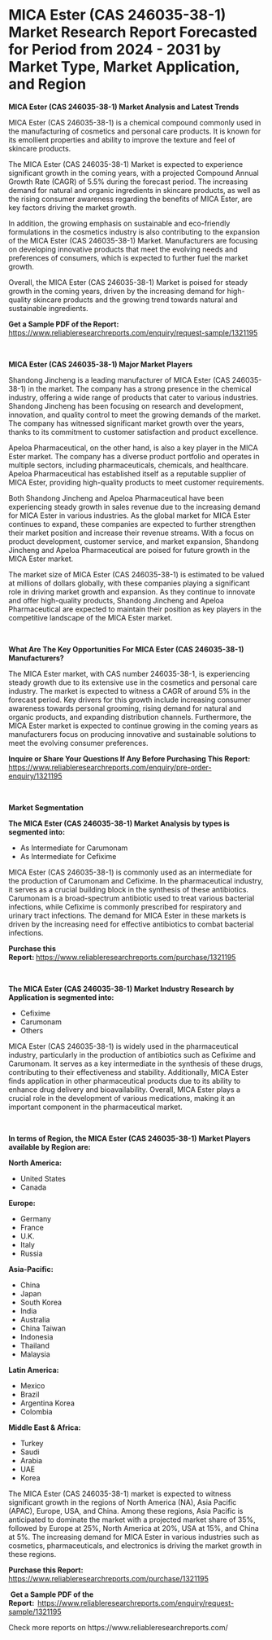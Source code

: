 <p><h1>MICA Ester (CAS 246035-38-1) Market Research Report Forecasted for Period from 2024 -  2031 by Market Type, Market Application, and Region</h1></p><p><strong>MICA Ester (CAS 246035-38-1) Market Analysis and Latest Trends</strong></p>
<p><p>MICA Ester (CAS 246035-38-1) is a chemical compound commonly used in the manufacturing of cosmetics and personal care products. It is known for its emollient properties and ability to improve the texture and feel of skincare products. </p><p>The MICA Ester (CAS 246035-38-1) Market is expected to experience significant growth in the coming years, with a projected Compound Annual Growth Rate (CAGR) of 5.5% during the forecast period. The increasing demand for natural and organic ingredients in skincare products, as well as the rising consumer awareness regarding the benefits of MICA Ester, are key factors driving the market growth.</p><p>In addition, the growing emphasis on sustainable and eco-friendly formulations in the cosmetics industry is also contributing to the expansion of the MICA Ester (CAS 246035-38-1) Market. Manufacturers are focusing on developing innovative products that meet the evolving needs and preferences of consumers, which is expected to further fuel the market growth.</p><p>Overall, the MICA Ester (CAS 246035-38-1) Market is poised for steady growth in the coming years, driven by the increasing demand for high-quality skincare products and the growing trend towards natural and sustainable ingredients.</p></p>
<p><strong>Get a Sample PDF of the Report:&nbsp;</strong> <a href="https://www.reliableresearchreports.com/enquiry/request-sample/1321195">https://www.reliableresearchreports.com/enquiry/request-sample/1321195</a></p>
<p>&nbsp;</p>
<p><strong>MICA Ester (CAS 246035-38-1) Major Market Players</strong></p>
<p><p>Shandong Jincheng is a leading manufacturer of MICA Ester (CAS 246035-38-1) in the market. The company has a strong presence in the chemical industry, offering a wide range of products that cater to various industries. Shandong Jincheng has been focusing on research and development, innovation, and quality control to meet the growing demands of the market. The company has witnessed significant market growth over the years, thanks to its commitment to customer satisfaction and product excellence.</p><p>Apeloa Pharmaceutical, on the other hand, is also a key player in the MICA Ester market. The company has a diverse product portfolio and operates in multiple sectors, including pharmaceuticals, chemicals, and healthcare. Apeloa Pharmaceutical has established itself as a reputable supplier of MICA Ester, providing high-quality products to meet customer requirements.</p><p>Both Shandong Jincheng and Apeloa Pharmaceutical have been experiencing steady growth in sales revenue due to the increasing demand for MICA Ester in various industries. As the global market for MICA Ester continues to expand, these companies are expected to further strengthen their market position and increase their revenue streams. With a focus on product development, customer service, and market expansion, Shandong Jincheng and Apeloa Pharmaceutical are poised for future growth in the MICA Ester market.</p><p>The market size of MICA Ester (CAS 246035-38-1) is estimated to be valued at millions of dollars globally, with these companies playing a significant role in driving market growth and expansion. As they continue to innovate and offer high-quality products, Shandong Jincheng and Apeloa Pharmaceutical are expected to maintain their position as key players in the competitive landscape of the MICA Ester market.</p></p>
<p>&nbsp;</p>
<p><strong>What Are The Key Opportunities For MICA Ester (CAS 246035-38-1) Manufacturers?</strong></p>
<p><p>The MICA Ester market, with CAS number 246035-38-1, is experiencing steady growth due to its extensive use in the cosmetics and personal care industry. The market is expected to witness a CAGR of around 5% in the forecast period. Key drivers for this growth include increasing consumer awareness towards personal grooming, rising demand for natural and organic products, and expanding distribution channels. Furthermore, the MICA Ester market is expected to continue growing in the coming years as manufacturers focus on producing innovative and sustainable solutions to meet the evolving consumer preferences.</p></p>
<p><strong>Inquire or Share Your Questions If Any Before Purchasing This Report:</strong> <a href="https://www.reliableresearchreports.com/enquiry/pre-order-enquiry/1321195">https://www.reliableresearchreports.com/enquiry/pre-order-enquiry/1321195</a></p>
<p>&nbsp;</p>
<p><strong>Market Segmentation</strong></p>
<p><strong>The MICA Ester (CAS 246035-38-1) Market Analysis by types is segmented into:</strong></p>
<p><ul><li>As Intermediate for Carumonam</li><li>As Intermediate for Cefixime</li></ul></p>
<p><p>MICA Ester (CAS 246035-38-1) is commonly used as an intermediate for the production of Carumonam and Cefixime. In the pharmaceutical industry, it serves as a crucial building block in the synthesis of these antibiotics. Carumonam is a broad-spectrum antibiotic used to treat various bacterial infections, while Cefixime is commonly prescribed for respiratory and urinary tract infections. The demand for MICA Ester in these markets is driven by the increasing need for effective antibiotics to combat bacterial infections.</p></p>
<p><strong>Purchase this Report:&nbsp;</strong><a href="https://www.reliableresearchreports.com/purchase/1321195">https://www.reliableresearchreports.com/purchase/1321195</a></p>
<p>&nbsp;</p>
<p><strong>The MICA Ester (CAS 246035-38-1) Market Industry Research by Application is segmented into:</strong></p>
<p><ul><li>Cefixime</li><li>Carumonam</li><li>Others</li></ul></p>
<p><p>MICA Ester (CAS 246035-38-1) is widely used in the pharmaceutical industry, particularly in the production of antibiotics such as Cefixime and Carumonam. It serves as a key intermediate in the synthesis of these drugs, contributing to their effectiveness and stability. Additionally, MICA Ester finds application in other pharmaceutical products due to its ability to enhance drug delivery and bioavailability. Overall, MICA Ester plays a crucial role in the development of various medications, making it an important component in the pharmaceutical market.</p></p>
<p>&nbsp;</p>
<p><strong>In terms of Region, the MICA Ester (CAS 246035-38-1) Market Players available by Region are:</strong></p>
<p>
    <p> <strong> North America: </strong>
        <ul>
            <li>United States</li>
            <li>Canada</li>
        </ul>
        </p> 
    <p> <strong> Europe: </strong>
        <ul>
            <li>Germany</li>
            <li>France</li>
            <li>U.K.</li>
            <li>Italy</li>
            <li>Russia</li>
        </ul>
        </p> 
    <p> <strong> Asia-Pacific: </strong>
        <ul>
            <li>China</li>
            <li>Japan</li>
            <li>South Korea</li>
            <li>India</li>
            <li>Australia</li>
            <li>China Taiwan</li>
            <li>Indonesia</li>
            <li>Thailand</li>
            <li>Malaysia</li>
        </ul>
        </p> 
    <p> <strong> Latin America: </strong>
        <ul>
            <li>Mexico</li>
            <li>Brazil</li>
            <li>Argentina Korea</li>
            <li>Colombia</li>
        </ul>
        </p> 
    <p> <strong> Middle East & Africa: </strong>
        <ul>
            <li>Turkey</li>
            <li>Saudi</li>
            <li>Arabia</li>
            <li>UAE</li>
            <li>Korea</li>
        </ul>
    </p>
    </p>
<p><p>The MICA Ester (CAS 246035-38-1) market is expected to witness significant growth in the regions of North America (NA), Asia Pacific (APAC), Europe, USA, and China. Among these regions, Asia Pacific is anticipated to dominate the market with a projected market share of 35%, followed by Europe at 25%, North America at 20%, USA at 15%, and China at 5%. The increasing demand for MICA Ester in various industries such as cosmetics, pharmaceuticals, and electronics is driving the market growth in these regions.</p></p>
<p><strong>Purchase this Report: </strong><a href="https://www.reliableresearchreports.com/purchase/1321195">https://www.reliableresearchreports.com/purchase/1321195</a></p>
<p>&nbsp;<strong>Get a Sample PDF of the Report:&nbsp;&nbsp;</strong><a href="https://www.reliableresearchreports.com/enquiry/request-sample/1321195">https://www.reliableresearchreports.com/enquiry/request-sample/1321195</a></p>
<p><strong></strong></p>
<p>Check more reports on https://www.reliableresearchreports.com/</p>